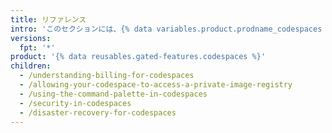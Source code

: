 ```yaml
---
title: リファレンス
intro: 'このセクションには、{% data variables.product.prodname_codespaces %} を正しく使用するためのリファレンスが含まれています'
versions:
  fpt: '*'
product: '{% data reusables.gated-features.codespaces %}'
children:
  - /understanding-billing-for-codespaces
  - /allowing-your-codespace-to-access-a-private-image-registry
  - /using-the-command-palette-in-codespaces
  - /security-in-codespaces
  - /disaster-recovery-for-codespaces
---
```


